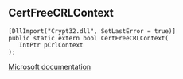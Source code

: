## CertFreeCRLContext

```
[DllImport("Crypt32.dll", SetLastError = true)]
public static extern bool CertFreeCRLContext(
   IntPtr pCrlContext
);
```

[Microsoft documentation](https://docs.microsoft.com/en-us/windows/win32/api/wincrypt/nf-wincrypt-certfreecrlcontext)
